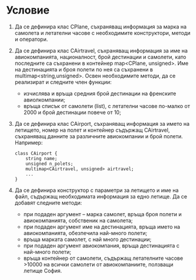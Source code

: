# Условие

1. Да се дефинира клас CPlanе, съхраняващ информация за марка на самолета и летателни часове с необходимите конструктори, методи и оператори.

2. Да се дефинира клас CAirtravel, съхраняващ информация за име на авиокомпанията, националност, брой дестинации и самолети, като последните са съхранени в контейнер map<CPlanе, unsigned>. Име на дестинацията и броя полети по нея са съхранени в multimap<string,unsigned>. Освен необходимите методи, да се реализират и следните член функции: 
    * изчислява и връща средния брой дестинации на френските авиолкомпании;
    * връща списък от самолети (list<CPlain>), с летателни часове по-малко от 2000 и брой дестинации повече от 10;

3. Да се дефинира клас CAirport, съхраняващ информация за името на летището, номер на полет и контейнер съдържащ CAirtravel, съхраняващ данните за различните авиокомпании и брой полети. Например:

    ```
    class CAirport { 
        string name;
        unsigned n_polets;
        multimap<CAirtravel, unsigned> airtravel;
        ...
    }
    ```

4. Да се дефинира конструктор с параметри за летището и име на файл, съдържащ необходимата информация за едно летище. Да се добавят следните методи:
    * при подаден аргумент – марка самолет, връща броя полети и авиокомпанията, собственик на самолета;
    * при подаден аргумент име на дестинацията, връща името на авиокомпанията, обезпечила най-много полети;
    * връща марката самолет, с най много дестинации;
    * при подаден аргумент авиокомпания, връща дестинацията с най-много полети;
    * връща контейнер от самолети, съдържащ летателните часове >10000 на всички самолети от авиокомпаниите, ползващи летище София.
